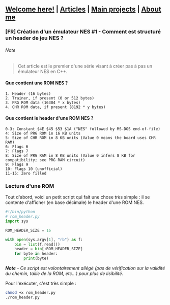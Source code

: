 ## [Welcome here!](https://vpenando.github.io) | [Articles](https://vpenando.github.io/articles.html) | [Main projects](https://vpenando.github.io/projects.html) | [About me](https://vpenando.github.io/about.html)

### [FR] Création d'un émulateur NES #1 - Comment est structuré un header de jeu NES ?

###### Note
> Cet article est le premier d'une série visant à créer pas à pas un émulateur NES en C++.

#### Que contient une ROM NES ?
```
1. Header (16 bytes)
2. Trainer, if present (0 or 512 bytes)
3. PRG ROM data (16384 * x bytes)
4. CHR ROM data, if present (8192 * y bytes)
```

#### Que contient le header d'une ROM NES ?
```
0-3: Constant $4E $45 $53 $1A ("NES" followed by MS-DOS end-of-file)
4: Size of PRG ROM in 16 KB units
5: Size of CHR ROM in 8 KB units (Value 0 means the board uses CHR RAM)
6: Flags 6
7: Flags 7
8: Size of PRG RAM in 8 KB units (Value 0 infers 8 KB for compatibility; see PRG RAM circuit)
9: Flags 9
10: Flags 10 (unofficial)
11-15: Zero filled
```

### Lecture d'une ROM
Tout d'abord, voici un petit script qui fait une chose très simple : il se contente d'afficher (en base décimale) le header d'une ROM NES.
```py
#!/bin/python
# rom_header.py
import sys

ROM_HEADER_SIZE = 16

with open(sys.argv[1], "rb") as f:
    bin = list(f.read())
    header = bin[:ROM_HEADER_SIZE]
    for byte in header:
        print(byte)
```
***Note** - Ce script est volontairement allégé (pas de vérification sur la validité du chemin, taille de la ROM, etc...) pour plus de lisibilité.*

Pour l'exécuter, c'est très simple :
```sh
chmod +x rom_header.py
./rom_header.py
```
